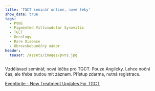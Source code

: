 ```yaml
---
title: 'TGCT seminář online, nové léky'
show_date: true
tags:
  - PVNS
  - Pigmented Villonodular Synovitis
  - TGCT
  - Oncology
  - Rare Disease
  - Obrovskobuněčný nádor
header:
  teaser: /assets/images/pvns.jpg
---
```


Vzdělávací seminář, nová léčba pro TGCT. Pouze Anglicky.
Lehce noční čas, ale třeba budou mít záznam.
Přístup zdarma, nutná registrace. 

[Eventbrite - New Treatment Updates For TGCT](https://www.eventbrite.com/e/new-treatment-updates-for-tgct-tickets-138445964607?keep_tld=1)